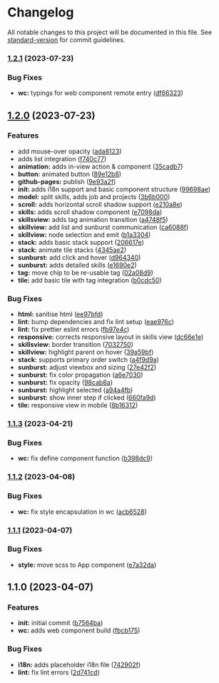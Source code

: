 # Changelog

All notable changes to this project will be documented in this file. See [standard-version](https://github.com/conventional-changelog/standard-version) for commit guidelines.

### [1.2.1](https://github.com/dvcol/about-me/compare/v1.2.0...v1.2.1) (2023-07-23)


### Bug Fixes

* **wc:** typings for web component remote entry ([df66323](https://github.com/dvcol/about-me/commit/df663231daf79af0ec3bc58793514c474e36c463))

## [1.2.0](https://github.com/dvcol/about-me/compare/v1.1.3...v1.2.0) (2023-07-23)


### Features

* add mouse-over opacity ([ada8123](https://github.com/dvcol/about-me/commit/ada81234f0fb73637f0eac2c2909126a9c8f28ea))
* adds list integration ([f740c77](https://github.com/dvcol/about-me/commit/f740c7799d864c17d0d2f3f222ea1e7059ca7c63))
* **animation:** adds in-view action & component ([35cadb7](https://github.com/dvcol/about-me/commit/35cadb768fe69d38573314ff77f52bd66fc4bd41))
* **button:** animated button ([89e12b8](https://github.com/dvcol/about-me/commit/89e12b8cbb7d1a716f29620a4889b40738eb2a06))
* **github-pages:** publish ([9e93a2f](https://github.com/dvcol/about-me/commit/9e93a2f33c637cb419c89d663c5678f65eff3232))
* **init:** adds i18n support and basic component structure ([99698ae](https://github.com/dvcol/about-me/commit/99698aec837c898c1e536b12af2771c321660e8a))
* **model:** split skills, adds job and projects ([3b6b000](https://github.com/dvcol/about-me/commit/3b6b000a2c22eff1a49440edb76fb7987953994b))
* **scroll:** adds horizontal scroll shadow support ([e210a8e](https://github.com/dvcol/about-me/commit/e210a8e2fe350f15daea66a4bb59296e51222257))
* **skills:** adds scroll shadow component ([e7098da](https://github.com/dvcol/about-me/commit/e7098da9aa18327032f19a6a887a7f815e5b73d4))
* **skillsview:** adds tag animation transition ([a4748f5](https://github.com/dvcol/about-me/commit/a4748f5b6635f2f8e13173c03635c88ce4d43f97))
* **skillview:** add list and sunburst communication ([ca6088f](https://github.com/dvcol/about-me/commit/ca6088fec31d159c43003c5e410bfb441b138191))
* **skillview:** node selection and emit ([b1a3304](https://github.com/dvcol/about-me/commit/b1a33042306abf80261733377fbeb845b9a4f941))
* **stack:** adds basic stack support ([206617e](https://github.com/dvcol/about-me/commit/206617e2194017d832b27987e29aebd46113701e))
* **stack:** animate tile stacks ([4345ae2](https://github.com/dvcol/about-me/commit/4345ae2a71ab08cbde188d09c63f9f67ba6f53bf))
* **sunburst:** add click and hover ([d964340](https://github.com/dvcol/about-me/commit/d964340e659d51b204feedcf4ab75124bae778c4))
* **sunburst:** adds detailed skills ([e1690e2](https://github.com/dvcol/about-me/commit/e1690e2e87151df78573cee12e4f2785686cb978))
* **tag:** move chip to be re-usable tag ([02a08d9](https://github.com/dvcol/about-me/commit/02a08d93d903a3da78d0cbe5fdc0442f15a61f81))
* **tile:** add basic tile with tag integration ([b0cdc50](https://github.com/dvcol/about-me/commit/b0cdc508b2be1931ac31d73f6f8401ba8ad9ede1))


### Bug Fixes

* **html:** sanitise html ([ee97bfd](https://github.com/dvcol/about-me/commit/ee97bfd659ddf92d695bed87d7ad0c81042fc828))
* **lint:** bump dependencies and fix lint setup ([eae976c](https://github.com/dvcol/about-me/commit/eae976ce8b9d2c7b7d1ea623bb7b8884966969cb))
* **lint:** fix prettier eslint errors ([fb97e4c](https://github.com/dvcol/about-me/commit/fb97e4c5573cca34e7f95d0fb0751ea2f7bfc8c9))
* **responsive:** corrects responsive layout in skills view ([dc66e1e](https://github.com/dvcol/about-me/commit/dc66e1e61c4d54b715f1934eff592d22696766ba))
* **skillsview:** border transition ([7032750](https://github.com/dvcol/about-me/commit/70327503f0c1e57322a001c32f8a483910694d9b))
* **skillview:** highlight parent on hover ([39a59bf](https://github.com/dvcol/about-me/commit/39a59bf7395e7aa00349101f8f6cdfc3a26ca625))
* **stack:** supports primary order switch ([a4f9d9a](https://github.com/dvcol/about-me/commit/a4f9d9ac4ff1e3ac35dd55a2cce69628b7399892))
* **sunburst:** adjust viewbox and sizing ([27e42f2](https://github.com/dvcol/about-me/commit/27e42f2e4029e6102107c28436487b13df9169c1))
* **sunburst:** fix color propagation ([a6e7030](https://github.com/dvcol/about-me/commit/a6e7030071adaf174ccb6d6cb76e59753b23de02))
* **sunburst:** fix opacity ([98cab8a](https://github.com/dvcol/about-me/commit/98cab8a74d3019984e79252522432246cd93e07a))
* **sunburst:** highlight selected ([a94a4fb](https://github.com/dvcol/about-me/commit/a94a4fb73b0ab687052317a7086100419a7d3bca))
* **sunburst:** show inner step if clicked ([660fa9d](https://github.com/dvcol/about-me/commit/660fa9d70f4a2f303856bbd5e936dac168742f92))
* **tile:** responsive view in mobile ([8b16312](https://github.com/dvcol/about-me/commit/8b16312f615c331cf0eaf0085eaa5be9fc0e8a35))

### [1.1.3](https://github.com/dvcol/about-me/compare/v1.1.2...v1.1.3) (2023-04-21)


### Bug Fixes

* **wc:** fix define component function ([b398dc9](https://github.com/dvcol/about-me/commit/b398dc9b1eeef432e51a4e6a3b445265f638dd5d))

### [1.1.2](https://github.com/dvcol/about-me/compare/v1.1.1...v1.1.2) (2023-04-08)


### Bug Fixes

* **wc:** fix style encapsulation in wc ([acb6528](https://github.com/dvcol/about-me/commit/acb65280dc61dae5fc4d65a71d6aaf6f5e62371d))

### [1.1.1](https://github.com/dvcol/about-me/compare/v1.1.0...v1.1.1) (2023-04-07)


### Bug Fixes

* **style:** move scss to App component ([e7a32da](https://github.com/dvcol/about-me/commit/e7a32da9648a35be2ac61a14781ea35e63dbe1ca))

## 1.1.0 (2023-04-07)


### Features

* **init:** initial commit ([b7564ba](https://github.com/dvcol/about-me/commit/b7564bab0c088b3d6837d29f7a94438e2734e1ab))
* **wc:** adds web component build ([fbcb175](https://github.com/dvcol/about-me/commit/fbcb1753cb1620097aeb91029e499fb4f92434d0))


### Bug Fixes

* **i18n:** adds placeholder i18n file ([742902f](https://github.com/dvcol/about-me/commit/742902f3833c7886060e34d428aaf1c96db1e6ab))
* **lint:** fix lint errors ([2d741cd](https://github.com/dvcol/about-me/commit/2d741cdbe8abe48ced15721a295853727e4095ed))

